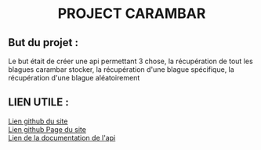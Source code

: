 # <center> PROJECT CARAMBAR </center>

## But du projet :
Le but était de créer une api permettant 3 chose, la récupération de tout les blagues carambar stocker, la récupération d'une blague spécifique, la récupération d'une blague aléatoirement

## LIEN UTILE :
[Lien github du site](https://github.com/flojucv/exam_frontEnd)<br />
[Lien github Page du site](https://github.com/flojucv/exam_frontEnd/deployments/github-pages)<br />
[Lien de la documentation de l'api](https://exam-backend-4fy5.onrender.com/api/v1/api-docs/)